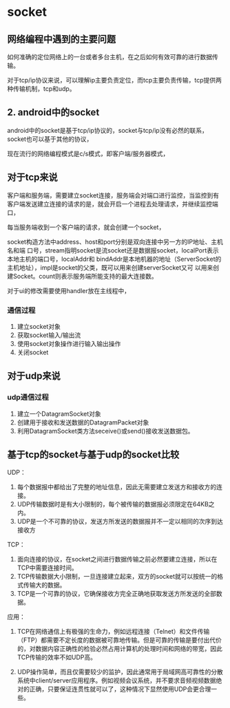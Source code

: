 # socket

## 网络编程中遇到的主要问题

如何准确的定位网络上的一台或者多台主机，在之后如何有效可靠的进行数据传输。

对于tcp/ip协议来说，可以理解ip主要负责定位，而tcp主要负责传输，tcp提供两种传输机制，tcp和udp。

## 2. android中的socket

android中的socket是基于tcp/ip协议的，socket与tcp/ip没有必然的联系，socket也可以基于其他的协议，

现在流行的网络编程模式是c/s模式，即客户端/服务器模式，

## 对于tcp来说

客户端和服务端，需要建立socket连接，服务端会对端口进行监控，当监控到有客户端发送建立连接的请求的是，就会开启一个进程去处理请求，并继续监控端口，

每当服务端收到一个客户端的请求，就会创建一个socket，

socket构造方法中address、host和port分别是双向连接中另一方的IP地址、主机名和端 口号，stream指明socket是流socket还是数据报socket，localPort表示本地主机的端口号，localAddr和 bindAddr是本地机器的地址（ServerSocket的主机地址），impl是socket的父类，既可以用来创建serverSocket又可 以用来创建Socket。count则表示服务端所能支持的最大连接数。

对于ui的修改需要使用handler放在主线程中，

### 通信过程

1. 建立socket对象
1. 获取socket输入/输出流
1. 使用socket对象操作进行输入输出操作
1. 关闭socket

## 对于udp来说

### udp通信过程

1. 建立一个DatagramSocket对象
1. 创建用于接收和发送数据的DatagramPacket对象
1. 利用DatagramSocket类方法seceive()或send()接收发送数据包。

## 基于tcp的socket与基于udp的socket比较

UDP：

1. 每个数据报中都给出了完整的地址信息，因此无需要建立发送方和接收方的连接。
1. UDP传输数据时是有大小限制的，每个被传输的数据报必须限定在64KB之内。
1. UDP是一个不可靠的协议，发送方所发送的数据报并不一定以相同的次序到达接收方

TCP：

1. 面向连接的协议，在socket之间进行数据传输之前必然要建立连接，所以在TCP中需要连接时间。
1. TCP传输数据大小限制，一旦连接建立起来，双方的socket就可以按统一的格式传输大的数据。
1. TCP是一个可靠的协议，它确保接收方完全正确地获取发送方所发送的全部数据。

应用：

1. TCP在网络通信上有极强的生命力，例如远程连接（Telnet）和文件传输（FTP）都需要不定长度的数据被可靠地传输。但是可靠的传输是要付出代价的，对数据内容正确性的检验必然占用计算机的处理时间和网络的带宽，因此TCP传输的效率不如UDP高。

1. UDP操作简单，而且仅需要较少的监护，因此通常用于局域网高可靠性的分散系统中client/server应用程序。例如视频会议系统，并不要求音频视频数据绝对的正确，只要保证连贯性就可以了，这种情况下显然使用UDP会更合理一些。
